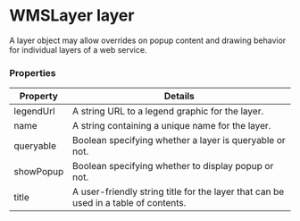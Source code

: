 # WMSLayer layer

A layer object may allow overrides on popup content and drawing behavior for individual layers of a web service.

### Properties

| Property | Details
| --- | ---
| legendUrl | A string URL to a legend graphic for the layer.
| name | A string containing a unique name for the layer.
| queryable | Boolean specifying whether a layer is queryable or not.
| showPopup | Boolean specifying whether to display popup or not.
| title | A user-friendly string title for the layer that can be used in a table of contents.



